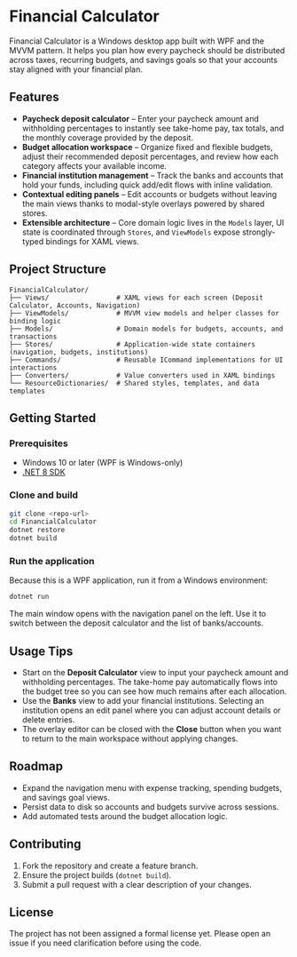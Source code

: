 # Financial Calculator

Financial Calculator is a Windows desktop app built with WPF and the MVVM pattern. It helps you plan how every paycheck should be distributed across taxes, recurring budgets, and savings goals so that your accounts stay aligned with your financial plan.

## Features

- **Paycheck deposit calculator** – Enter your paycheck amount and withholding percentages to instantly see take-home pay, tax totals, and the monthly coverage provided by the deposit.
- **Budget allocation workspace** – Organize fixed and flexible budgets, adjust their recommended deposit percentages, and review how each category affects your available income.
- **Financial institution management** – Track the banks and accounts that hold your funds, including quick add/edit flows with inline validation.
- **Contextual editing panels** – Edit accounts or budgets without leaving the main views thanks to modal-style overlays powered by shared stores.
- **Extensible architecture** – Core domain logic lives in the `Models` layer, UI state is coordinated through `Stores`, and `ViewModels` expose strongly-typed bindings for XAML views.

## Project Structure

```text
FinancialCalculator/
├── Views/                 # XAML views for each screen (Deposit Calculator, Accounts, Navigation)
├── ViewModels/            # MVVM view models and helper classes for binding logic
├── Models/                # Domain models for budgets, accounts, and transactions
├── Stores/                # Application-wide state containers (navigation, budgets, institutions)
├── Commands/              # Reusable ICommand implementations for UI interactions
├── Converters/            # Value converters used in XAML bindings
└── ResourceDictionaries/  # Shared styles, templates, and data templates
```

## Getting Started

### Prerequisites

- Windows 10 or later (WPF is Windows-only)
- [.NET 8 SDK](https://dotnet.microsoft.com/en-us/download)

### Clone and build

```bash
git clone <repo-url>
cd FinancialCalculator
dotnet restore
dotnet build
```

### Run the application

Because this is a WPF application, run it from a Windows environment:

```bash
dotnet run
```

The main window opens with the navigation panel on the left. Use it to switch between the deposit calculator and the list of banks/accounts.

## Usage Tips

- Start on the **Deposit Calculator** view to input your paycheck amount and withholding percentages. The take-home pay automatically flows into the budget tree so you can see how much remains after each allocation.
- Use the **Banks** view to add your financial institutions. Selecting an institution opens an edit panel where you can adjust account details or delete entries.
- The overlay editor can be closed with the **Close** button when you want to return to the main workspace without applying changes.

## Roadmap

- Expand the navigation menu with expense tracking, spending budgets, and savings goal views.
- Persist data to disk so accounts and budgets survive across sessions.
- Add automated tests around the budget allocation logic.

## Contributing

1. Fork the repository and create a feature branch.
2. Ensure the project builds (`dotnet build`).
3. Submit a pull request with a clear description of your changes.

## License

The project has not been assigned a formal license yet. Please open an issue if you need clarification before using the code.
